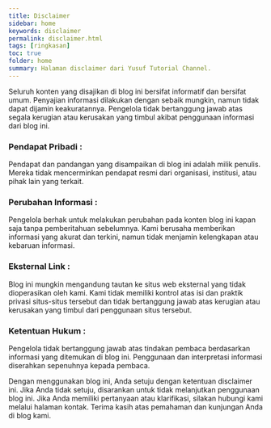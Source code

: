 ```yaml
---
title: Disclaimer
sidebar: home
keywords: disclaimer
permalink: disclaimer.html
tags: [ringkasan]
toc: true
folder: home
summary: Halaman disclaimer dari Yusuf Tutorial Channel.
---
```


Seluruh konten yang disajikan di blog ini bersifat informatif dan bersifat umum. Penyajian informasi dilakukan dengan sebaik mungkin, namun tidak dapat dijamin keakuratannya. Pengelola tidak bertanggung jawab atas segala kerugian atau kerusakan yang timbul akibat penggunaan informasi dari blog ini.

### Pendapat Pribadi :

Pendapat dan pandangan yang disampaikan di blog ini adalah milik penulis. Mereka tidak mencerminkan pendapat resmi dari organisasi, institusi, atau pihak lain yang terkait.

### Perubahan Informasi :

Pengelola berhak untuk melakukan perubahan pada konten blog ini kapan saja tanpa pemberitahuan sebelumnya. Kami berusaha memberikan informasi yang akurat dan terkini, namun tidak menjamin kelengkapan atau kebaruan informasi.

### Eksternal Link :

Blog ini mungkin mengandung tautan ke situs web eksternal yang tidak dioperasikan oleh kami. Kami tidak memiliki kontrol atas isi dan praktik privasi situs-situs tersebut dan tidak bertanggung jawab atas kerugian atau kerusakan yang timbul dari penggunaan situs tersebut.

### Ketentuan Hukum :

Pengelola tidak bertanggung jawab atas tindakan pembaca berdasarkan informasi yang ditemukan di blog ini. Penggunaan dan interpretasi informasi diserahkan sepenuhnya kepada pembaca.

Dengan menggunakan blog ini, Anda setuju dengan ketentuan disclaimer ini. Jika Anda tidak setuju, disarankan untuk tidak melanjutkan penggunaan blog ini. Jika Anda memiliki pertanyaan atau klarifikasi, silakan hubungi kami melalui halaman kontak. Terima kasih atas pemahaman dan kunjungan Anda di blog kami.